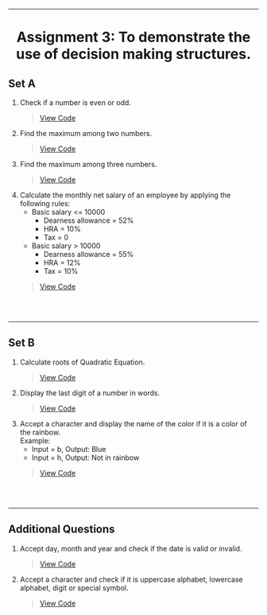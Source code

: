 ***
<h1 align = "center">Assignment 3: To demonstrate the use of decision making structures.</h1>

<h2 align = "left">Set A</h2>

1. Check if a number is even or odd.
    > [View Code](Set-A/Q1.c)
2. Find the maximum among two numbers.
    > [View Code](Set-A/Q2.c)
3. Find the maximum among three numbers.
    > [View Code](Set-A/Q3.c)
4. Calculate the monthly net salary of an employee by applying the following rules:
    - Basic salary <= 10000
        - Dearness allowance = 52%
        - HRA = 10%
        - Tax = 0
    - Basic salary > 10000
        - Dearness allowance = 55%
        - HRA = 12%
        - Tax = 10%
    > [View Code](Set-A/Q4.c)

<br><br>

***
<h2 align = "left">Set B</h2>

1. Calculate roots of Quadratic Equation.
    > [View Code](Set-B/Q1.c)
2. Display the last digit of a number in words.
    > [View Code](Set-B/Q2.c)
3. Accept a character and display the name of the color if it is a color of the rainbow.
<br>Example:
    - Input = b, Output: Blue
    - Input = h, Output: Not in rainbow
    > [View Code](Set-B/Q3.c)

<br><br>

***
<h2 align = "left">Additional Questions</h2>

1. Accept day, month and year and check if the date is valid or invalid.
    > [View Code](Additional-Questions/Q1.c)
2. Accept a character and check if it is uppercase alphabet, lowercase alphabet, digit or special symbol.
    > [View Code](Additional-Questions/Q2.c)